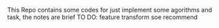 This Repo contains some codes for just implement some agorithms and task, the notes are brief
TO DO: 
	feature transform
	soe
	recommend
